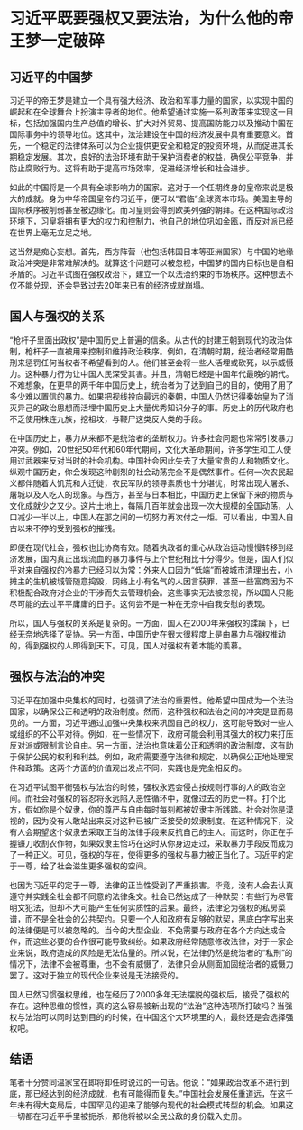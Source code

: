 # 习近平既要强权又要法治，为什么他的帝王梦一定破碎

## 习近平的中国梦

习近平的帝王梦是建立一个具有强大经济、政治和军事力量的国家，以实现中国的崛起和在全球舞台上扮演主导者的地位。他希望通过实施一系列政策来实现这一目标，包括加强国内生产总值的增长、扩大对外贸易、提高国防能力以及推动中国在国际事务中的领导地位。这其中，法治建设在中国的经济发展中具有重要意义。首先，一个稳定的法律体系可以为企业提供更安全和稳定的投资环境，从而促进其长期稳定发展。其次，良好的法治环境有助于保护消费者的权益，确保公平竞争，并防止腐败行为。这将有助于提高市场效率，促进经济增长和社会进步。

如此的中国将是一个具有全球影响力的国家。这对于一个任期终身的皇帝来说是极大的成就。身为中华帝国皇帝的习近平，便可以“君临”全球资本市场。美国主导的国际秩序被削弱甚至被边缘化。而习皇则会得到欧美列强的朝拜。在这种国际政治环境下，习皇将拥有更大的权力和控制力，他自己的地位巩如金瓯，而反对派已经在世界上毫无立足之地。

这当然是痴心妄想。首先，西方阵营（也包括韩国日本等亚洲国家）与中国的地缘政治冲突是非常难解决的。就算这个问题可以被忽视，中国梦的国内目标也是自相矛盾的。习近平试图在强权政治下，建立一个以法治约束的市场秩序。这种想法不仅不能兑现，还会导致过去20年来已有的经济成就崩塌。

## 国人与强权的关系

“枪杆子里面出政权”是中国历史上普遍的信条。从古代的封建王朝到现代的政治体制，枪杆子一直被用来控制和维持政治秩序。例如，在清朝时期，统治者经常用酷刑来惩罚任何当权者不希望看到的人。他们甚至会将一些人活埋或砍死，以示威慑力。这种暴力行为让中国人民深受其害。并且，清朝已经是中国年代最晚的朝代。不难想象，在更早的两千年中国历史上，统治者为了达到自己的目的，使用了用了多少难以置信的暴力。如果把视线投向最远的秦朝，中国人仍然记得秦始皇为了消灭异己的政治思想而活埋中国历史上大量优秀知识分子的事。历史上的历代政府也不乏使用株连九族，挖祖坟，与鞭尸这类反人类的手段。

在中国历史上，暴力从来都不是统治者的垄断权力。许多社会问题也常常引发暴力冲突。例如，20世纪50年代和60年代期间，文化大革命期间，许多学生和工人使用过武器来反对当时的社会机构。中国社会因此失去了大量宝贵的人和物质文化。纵观中国历史，你会发现这种剧烈的社会动荡完全不是偶然事件。任何一次农民起义都伴随着大饥荒和大迁徙，农民军队的领导素质也十分堪忧，时常出现大屠杀、屠城以及人吃人的现象。与西方，甚至与日本相比，中国历史上保留下来的物质与文化成就少之又少。这片土地上，每隔几百年就会出现一次大规模的全国动荡，人口减少一半以上，中国人在那之间的一切努力再次付之一炬。可以看出，中国人自古以来不停的受到强权的摧残。

即便在现代社会，强权也比协商有效。随着执政者的重心从政治运动慢慢转移到经济发展，国内真正出现流血的暴力事件与上个世纪相比十分得少。但是，国人们似乎对来自强权的冷暴力已经习以为常：外来人口因为“低端”而被城市清理出去，小摊主的生机被城管随意捣毁，网络上小有名气的人因言获罪，甚至一些富商因为不积极配合政府对企业的干涉而失去管理机会。这些事实无法被忽视，所以国人只能尽可能的去过平平庸庸的日子。这何尝不是一种在无奈中自我安慰的表现。

所以，国人与强权的关系是复杂的。一方面，国人在2000年来强权的蹂躏下，已经无奈地选择了妥协。另一方面，中国历史在很大很程度上是由暴力与强权推动的，得到强权的人即得到天下。可见，国人对强权有着本能的羡慕。

## 强权与法治的冲突

习近平在加强中央集权的同时，也强调了法治的重要性。他希望中国成为一个法治国家，以确保公正和透明的政治制度。然而，这种强权和法治之间的冲突是显而易见的。一方面，习近平通过加强中央集权来巩固自己的权力，这可能导致对一些人或组织的不公平对待。例如，在一些情况下，政府可能会利用其强大的权力来打压反对派或限制言论自由。另一方面，法治也意味着公正和透明的政治制度，这有助于保护公民的权利和利益。例如，政府需要遵守法律和规定，以确保公正地处理案件和政策。这两个方面的价值观出发点不同，实践也是完全相反的。

在习近平试图平衡强权与法治的时候，强权永远会侵占按规则行事的人的政治空间。而社会对强权的容忍将永远陷入恶性循环中，就像过去的历史一样。打个比方，假如你是个奴隶，你的尊严与自由每时每刻都被奴隶主所践踏。社会对你是漠视的，因为没有人敢站出来反对这种已被广泛接受的奴隶制度。在这种情况下，没有人会期望这个奴隶去采取正当的法律手段来反抗自己的主人。而这时，你正在手握镰刀收割农作物，如果奴隶主恰巧在这时从你身边走过，采取暴力手段反而成为了一种正义。可见，强权的存在，使得更多的强权与暴力被正当化了。习近平的定于一尊，给了社会滋生更多强权的空间。

也因为习近平的定于一尊，法律的正当性受到了严重损害。毕竟，没有人会去认真遵守并实践全社会都不同意的法律条文。社会已然达成了一种默契：有些行为尽管明文犯法，但却不大可能产生任何实质性的后果。最终，法律沦为强权的私房菜谱，而不是全社会的公共契约。只要一个人和政府有足够的默契，黑底白字写出来的法律便是可以被忽略的。当今的大型企业，不免需要与政府在各个方向达成合作，而这些必要的合作很可能导致纠纷。如果政府经常随意修改法律，对于一家企业来说，政府造成的风险是无法估量的。所以说，在法律仍然是统治者的“私刑”的情况下，法律不会被尊重，也不会有威慑了，法律只会从侧面加固统治者的威慑力罢了。这对于独立的现代企业来说是无法接受的。

国人已然习惯强权思维，也在经历了2000多年无法摆脱的强权后，接受了强权的存在。这种思维的惯性，真的这么容易被新出现的“法治”这种选项所打破吗？当强权与法治可以同时达到目的的时候，在中国这个大环境里的人，最终还是会选择强权吧。

## 结语

笔者十分赞同温家宝在即将卸任时说过的一句话。他说：“如果政治改革不进行到底，那已经达到的经济成就，也有可能得而复失。”中国社会发展任重道远，在这千年未有得大变局后，中国罕见的迎来了能够向现代的社会模式转型的机会。如果这一切都在习近平手里被扼杀，那他将被以全民公敌的身份载入史册。
